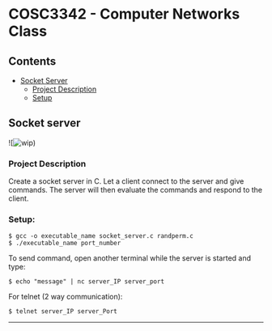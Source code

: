 # COSC3342 - Computer Networks Class

## Contents
* [Socket Server](#socket-server)
  * [Project Description](#project-description)
  * [Setup](#setup)
  
## Socket server
![![wip](https://user-images.githubusercontent.com/47615511/96809326-41a70900-13e0-11eb-83b3-485762286ad4.png))

### Project Description

Create a socket server in C. Let a client connect to the server and give commands. The server will then evaluate the commands and respond to the client.

### Setup:
```
$ gcc -o executable_name socket_server.c randperm.c
$ ./executable_name port_number
```
To send command, open another terminal while the server is started and type:
```
$ echo "message" | nc server_IP server_port
```
For telnet (2 way communication):
```
$ telnet server_IP server_Port
```
-------------------------
